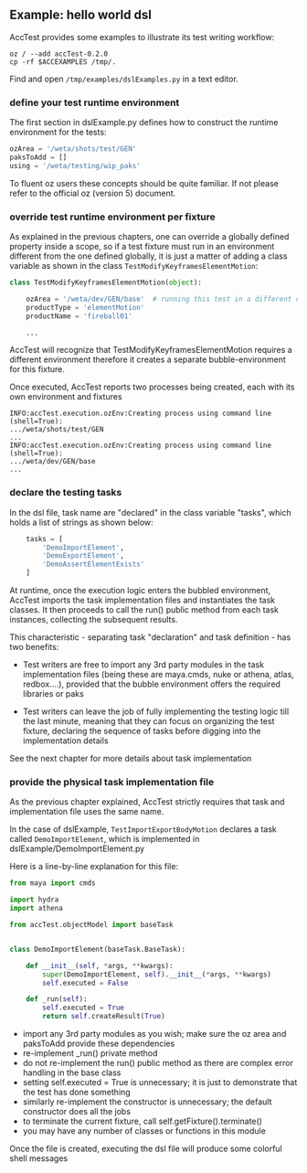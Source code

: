Example: hello world dsl
------------------------

AccTest provides some examples to illustrate its test writing workflow:

```
oz / --add accTest-0.2.0
cp -rf $ACCEXAMPLES /tmp/.
```

Find and open ```/tmp/examples/dslExamples.py``` in a text editor.

### define your test runtime environment ###

The first section in dslExample.py defines how to construct the runtime environment for the tests:

```python
ozArea = '/weta/shots/test/GEN'
paksToAdd = []
using = '/weta/testing/wip_paks'
```

To fluent oz users these concepts should be quite familiar. If not please refer to the official oz (version 5) document.

### override test runtime environment per fixture ###

As explained in the previous chapters, one can override a globally defined property inside a scope, so if a test
fixture must run in an environment different from the one defined globally, it is just a matter of adding a class
variable as shown in the class ```TestModifyKeyframesElementMotion```:

```python
class TestModifyKeyframesElementMotion(object):

    ozArea = '/weta/dev/GEN/base'  # running this test in a different oz environment
    productType = 'elementMotion'
    productName = 'fireball01'

    ...
```

AccTest will recognize that TestModifyKeyframesElementMotion requires a different environment therefore it creates
a separate bubble-environment for this fixture.

Once executed, AccTest reports two processes being created, each with its own environment and fixtures

```
INFO:accTest.execution.ozEnv:Creating process using command line (shell=True):
.../weta/shots/test/GEN
...
INFO:accTest.execution.ozEnv:Creating process using command line (shell=True):
.../weta/dev/GEN/base
...
```

### declare the testing tasks ###

In the dsl file, task name are "declared" in the class variable "tasks", which holds a list of strings as shown below:

```python
    tasks = [
        'DemoImportElement',
        'DemoExportElement',
        'DemoAssertElementExists'
    ]
```

At runtime, once the execution logic enters the bubbled environment, AccTest imports the task implementation files and instantiates 
the task classes. It then proceeds to call the run() public method from each task instances, collecting the subsequent results.

This characteristic - separating task "declaration" and task definition - has two benefits:

- Test writers are free to import any 3rd party modules in the task implementation files (being these are maya.cmds, 
nuke or athena, atlas, redbox....), provided that the bubble environment offers the required libraries or paks

- Test writers can leave the job of fully implementing the testing logic till the last minute, meaning that they can focus on 
organizing the test fixture, declaring the sequence of tasks before digging into the implementation details

See the next chapter for more details about task implementation


### provide the physical task implementation file ###

As the previous chapter explained, AccTest strictly requires that task and implementation file uses the same name.

In the case of dslExample, ```TestImportExportBodyMotion``` declares a task called ```DemoImportElement```, which is implemented 
in dslExample/DemoImportElement.py 

Here is a line-by-line explanation for this file:

```python
from maya import cmds

import hydra
import athena

from accTest.objectModel import baseTask


class DemoImportElement(baseTask.BaseTask):

    def __init__(self, *args, **kwargs):
        super(DemoImportElement, self).__init__(*args, **kwargs)
        self.executed = False

    def _run(self):
        self.executed = True
        return self.createResult(True)

```
 
- import any 3rd party modules as you wish; make sure the oz area and paksToAdd provide these dependencies
- re-implement _run() private method
- do not re-implement the run() public method as there are complex error handling in the base class
- setting self.executed = True is unnecessary; it is just to demonstrate that the test has done something
- similarly re-implement the constructor is unnecessary; the default constructor does all the jobs
- to terminate the current fixture, call self.getFixture().terminate()
- you may have any number of classes or functions in this module

Once the file is created, executing the dsl file will produce some colorful shell messages 
